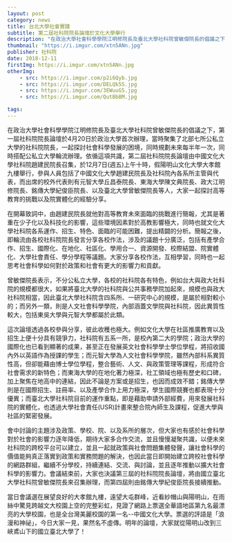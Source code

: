 ```yaml
---
layout: post
category: news
title: 台北大學社會實踐
subtitle: 第二屆社科院院長論壇於文化大學舉行
description: "在政治大學社會科學學院江明修院長及臺北大學社科院曾敏傑院長的倡議之下，第一屆社科院院長論壇於4月20日於政治大學首次辦理，當時聚集了北部七所公私立大學的社科院院長，一起探討社會科學發展的困境，同時規劃未來每半年一次，同時搭配公私立大學輪流辦理。依循這項共識，第二屆社科院院長論壇由中國文化大學社科院趙建民院長召集，於12月7日(週五)上午十時，假陽明山文化大學大孝館九樓舉行，參與人員包括了中國文化大學趙建民院長及社科院內各系所主管與代表，而出席的校外代表則有元智大學丘昌泰院長、東海大學陳文典院長、政大江明修院長、銘傳大學紀俊臣院長、以及臺北大學曾敏傑院長等人，大家一起探討高等教育的挑戰以及院實體化的經驗分享。..."
thumbnail: "https://i.imgur.com/xtn5ANn.jpg"
publisher: 社科院
date: 2018-12-11
firstImg: https://i.imgur.com/xtn5ANn.jpg
otherImg:
    - src: https://i.imgur.com/p2i6Qyb.jpg
    - src: https://i.imgur.com/DELQk5S.jpg
    - src: https://i.imgur.com/3EWuuG5.jpg
    - src: https://i.imgur.com/QutBbBM.jpg

tags:
---
```


在政治大學社會科學學院江明修院長及臺北大學社科院曾敏傑院長的倡議之下，第一屆社科院院長論壇於4月20日於政治大學首次辦理，當時聚集了北部七所公私立大學的社科院院長，一起探討社會科學發展的困境，同時規劃未來每半年一次，同時搭配公私立大學輪流辦理。依循這項共識，第二屆社科院院長論壇由中國文化大學社科院趙建民院長召集，於12月7日(週五)上午十時，假陽明山文化大學大孝館九樓舉行，參與人員包括了中國文化大學趙建民院長及社科院內各系所主管與代表，而出席的校外代表則有元智大學丘昌泰院長、東海大學陳文典院長、政大江明修院長、銘傳大學紀俊臣院長、以及臺北大學曾敏傑院長等人，大家一起探討高等教育的挑戰以及院實體化的經驗分享。

在開幕致詞中，由趙建民院長就他對高等教育未來面臨的挑戰進行簡報，尤其是著重在少子化以及科技化的影響，這些環境因素對於高教影響極大，同時也就文化大學社科院各系運作、招生、特色、面臨的可能困難，提出精闢的分析。簡報之後，即輪流由各校社科院院長發言分享各校作法，涉及的議題十分廣泛，包括有產學合作、招生、國際化、在地化、社區化、學用合一、資源開發、校際結盟、院實體化、大學社會責任、學分學程等議題。大家分享各校作法，互相學習，同時也一起思考社會科學如何對於政策和社會有更大的影響力和貢獻。

曾敏傑院長表示，不分公私立大學，各校的社科院各有特色，例如台大與政大社科院的規模都很大，如果將臺北大學的社科院與公共事務學院加起來，規模也與政大社科院相當，因此臺北大學社科院含四系所、一研究中心的規模，是屬於相對較小的；而另外一類，則是人文社會科學學院，內部涵蓋文學院與社科院，因此異質性較大，包括東吳大學與元智大學都屬於此類。

這次論壇透過各校參與分享，彼此收穫也極大。例如文化大學在社區推廣教育以及招生上便十分具有競爭力，社科院有五系一所，是校內第二大的學院；政治大學的國際化也已看到顯著的成果，甚至正在發展英文社會科學學士學位學程，將招收國內外以英語作為授課的學生；而元智大學為人文社會科學學院，雖然內部科系異質性高，但卻能藉由博士學位學程，整合藝術、人文、與政策管理等課程，形成符合社會需求的新特色；而東海大學的在地化著力極深，社工領域也極有歷史和口碑，加上聚焦在地高中的連結，因此不論是方案或是招生，也因而成效不錯；銘傳大學則是在國際招生、註冊率、以及產學合作上用力極深，學生國際競賽也都表現十分優異；而臺北大學社科院目前的運作重點，即是藉助申請外部經費，用來發展社科院的實體化，也透過大學社會責任(USR)計畫來整合院內師生及課程，促進大學與社區的緊密發展。

會中討論的主題涉及政策、學校、院、以及系所的層次，但大家也有感於社會科學對於社會的影響力逐年降低，期待大家多合作交流，並且慢慢凝聚共識，以便未來社科院的跨校平台可以建立，並且一起就政策與社會問題集體發聲，讓社會科學的價值能夠真正落實到政策和實務問題的解決，也因此當日即開始建立跨校社會科學的網路群組，繼續不分學校，持續連結、交流、與討論，並且逐年推動以擴大社會科學的影響力。會議結束前，大家也決議第三屆的社科院院長論壇，將由國立臺北大學社科院曾敏傑院長來召集辦理，而第四屆則由銘傳大學紀俊臣院長接續推動。

當日會議選在展望良好的大孝館九樓，遠望大屯群峰，近看紗帽山與陽明山，在雨絲中驚見跨越文大校園上空的完整彩虹，見證了網路上票選全華語地區第九名最漂亮的大學校園，也是全台灣美麗校園的第一名--中國文化大學。票選的評語是「浪漫和神祕」，今日大家一見，果然名不虛傳。明年的論壇，大家就從陽明山改到三峽鳶山下的國立臺北大學了！
